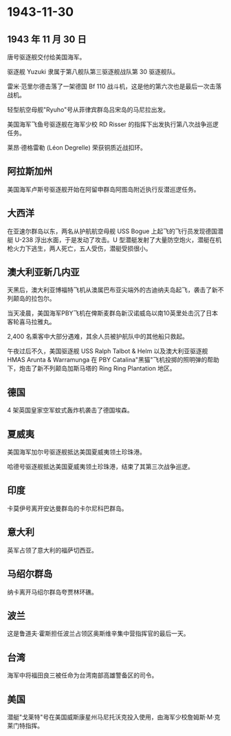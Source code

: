 # 1943-11-30

## 1943 年 11 月 30 日

唐号驱逐舰交付给美国海军。

驱逐舰 Yuzuki 隶属于第八舰队第三驱逐舰战队第 30 驱逐舰队。

雷米·范里尔德击落了一架德国 Bf 110
战斗机，这是他的第六次也是最后一次击落战机。

轻型航空母舰"Ryuho"号从菲律宾群岛吕宋岛的马尼拉出发。

美国海军飞鱼号驱逐舰在海军少校 RD Risser
的指挥下出发执行第八次战争巡逻任务。

莱昂·德格雷勒 (Léon Degrelle) 荣获铜质近战扣环。

## 阿拉斯加州

美国海军卢斯号驱逐舰开始在阿留申群岛阿图岛附近执行反潜巡逻任务。

## 大西洋

在亚速尔群岛以东，两名从护航航空母舰 USS Bogue
上起飞的飞行员发现德国潜艇 U-238 浮出水面，于是发动了攻击。U
型潜艇发射了大量防空炮火，潜艇在机枪火力下逃生，两人死亡，五人受伤，潜艇受损很小。

## 澳大利亚新几内亚

天黑后，澳大利亚博福特飞机从澳属巴布亚尖端外的古迪纳夫岛起飞，袭击了新不列颠岛的拉包尔。

当天凌晨，美国海军PBY飞机在俾斯麦群岛新汉诺威岛以南10英里处击沉了日本客轮喜马拉雅丸。

2,400 名乘客中大部分遇难，其余人员被护航队中的其他船只救起。

午夜过后不久，美国驱逐舰 USS Ralph Talbot & Helm 以及澳大利亚驱逐舰 HMAS
Arunta & Warramunga 在 PBY
Catalina"黑猫"飞机投掷的照明弹的帮助下，炮击了新不列颠岛加斯马塔的 Ring
Ring Plantation 地区。

## 德国

4 架英国皇家空军蚊式轰炸机袭击了德国埃森。

## 夏威夷

美国海军加尔号驱逐舰抵达美国夏威夷领土珍珠港。

哈德号驱逐舰抵达美国夏威夷领土珍珠港，结束了其第三次战争巡逻。

## 印度

卡莫伊号离开安达曼群岛的卡尔尼科巴群岛。

## 意大利

英军占领了意大利的福萨切西亚。

## 马绍尔群岛

纳卡离开马绍尔群岛夸贾林环礁。

## 波兰

这是鲁道夫·霍斯担任波兰占领区奥斯维辛集中营指挥官的最后一天。

## 台湾

海军中将福田良三被任命为台湾南部高雄警备区的司令。

## 美国

潜艇"戈莱特"号在美国威斯康星州马尼托沃克投入使用，由海军少校詹姆斯·M·克莱门特指挥。



